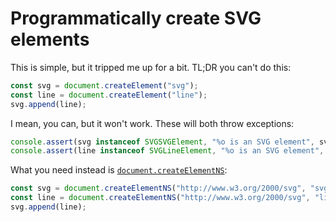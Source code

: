 # Programmatically create SVG elements

This is simple, but it tripped me up for a bit. TL;DR you can't do this:

```js
const svg = document.createElement("svg");
const line = document.createElement("line");
svg.append(line);
```

I mean, you can, but it won't work. These will both throw exceptions:

```js
console.assert(svg instanceof SVGSVGElement, "%o is an SVG element", svg);
console.assert(line instanceof SVGLineElement, "%o is an SVG element", svg);
```

What you need instead is [`document.createElementNS`](https://developer.mozilla.org/en-US/docs/Web/API/Document/createElementNS):

```js
const svg = document.createElementNS("http://www.w3.org/2000/svg", "svg");
const line = document.createElementNS("http://www.w3.org/2000/svg", "line");
svg.append(line);
```
